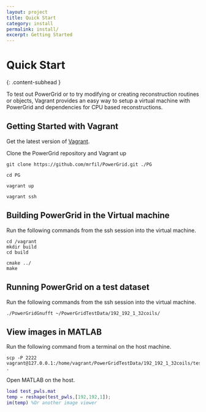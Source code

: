 ```yaml
---
layout: project
title: Quick Start
category: install
permalink: install/
excerpt: Getting Started
---
```


# Quick Start
{: .content-subhead }

To test out PowerGrid or to try modifying or creating reconstruction routines or objects, Vagrant provides an easy way to setup a virtual machine with PowerGrid and dependencies for CPU based reconstructions.

## Getting Started with Vagrant

Get the latest version of [Vagrant](http://vagrantup.com).

Clone the PowerGrid repository and Vagrant up

```shell
git clone https://github.com/mrfil/PowerGrid.git ./PG

cd PG

vagrant up

vagrant ssh
```

## Building PowerGrid in the Virtual machine

Run the following commands from the ssh session into the virtual machine.

```shell
cd /vagrant
mkdir build
cd build

cmake ../
make
```

## Running PowerGrid on a test dataset

Run the following commands from the ssh session into the virtual machine.

```shell
./PowerGridGnufft ~/PowerGridTestData/192_192_1_32coils/
```

## View images in MATLAB

Run the following command from a terminal on the host machine.

```shell
scp -P 2222 vagrant@127.0.0.1:/home/vagrant/PowerGridTestData/192_192_1_32coils/test_pwls.mat .
```

Open MATLAB on the host.

```MATLAB
load test_pwls.mat
temp = reshape(test_pwls,[192,192,1]);
im(temp) %Or another image viewer
```
